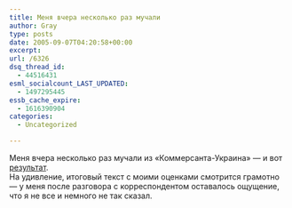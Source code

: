 ```yaml
---
title: Меня вчера несколько раз мучали
author: Gray
type: posts
date: 2005-09-07T04:20:58+00:00
excerpt:
url: /6326
dsq_thread_id:
  - 44516431
esml_socialcount_LAST_UPDATED:
  - 1497295445
essb_cache_expire:
  - 1616390904
categories:
  - Uncategorized

---
```








Меня вчера несколько раз мучали из &#171;Коммерсанта-Украина&#187; &#8212; и вот <a href="http://www.kommersant.ua/doc.html?DocID=606713&#038;IssueId=29735" target="_blank">результат</a>.  
На удивление, итоговый текст с моими оценками смотрится грамотно &#8212; у меня после разговора с корреспондентом оставалось ощущение, что я не все и немного не так сказал.